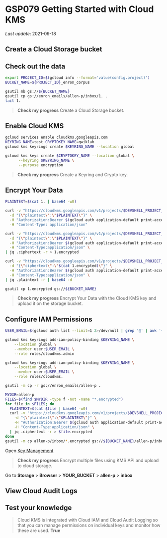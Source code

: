 # **GSP079** Getting Started with Cloud KMS

_Last update_: 2021-09-18

## Create a Cloud Storage bucket
## Check out the data

```bash
export PROJECT_ID=$(gcloud info --format='value(config.project)')
BUCKET_NAME=${PROJECT_ID}_enron_corpus

gsutil mb gs://${BUCKET_NAME}
gsutil cp gs://enron_emails/allen-p/inbox/1. .
tail 1.
```

> **Check my progress**
> Create a Cloud Storage bucket.

## Enable Cloud KMS

```bash
gcloud services enable cloudkms.googleapis.com
KEYRING_NAME=test CRYPTOKEY_NAME=qwiklab
gcloud kms keyrings create $KEYRING_NAME --location global

gcloud kms keys create $CRYPTOKEY_NAME --location global \
      --keyring $KEYRING_NAME \
      --purpose encryption
```

> **Check my progress**
> Create a Keyring and Crypto key.

## Encrypt Your Data

```bash
PLAINTEXT=$(cat 1. | base64 -w0)

curl -v "https://cloudkms.googleapis.com/v1/projects/$DEVSHELL_PROJECT_ID/locations/global/keyRings/$KEYRING_NAME/cryptoKeys/$CRYPTOKEY_NAME:encrypt" \
  -d "{\"plaintext\":\"$PLAINTEXT\"}" \
  -H "Authorization:Bearer $(gcloud auth application-default print-access-token)"\
  -H "Content-Type: application/json"

curl -v "https://cloudkms.googleapis.com/v1/projects/$DEVSHELL_PROJECT_ID/locations/global/keyRings/$KEYRING_NAME/cryptoKeys/$CRYPTOKEY_NAME:encrypt" \
  -d "{\"plaintext\":\"$PLAINTEXT\"}" \
  -H "Authorization:Bearer $(gcloud auth application-default print-access-token)"\
  -H "Content-Type:application/json" \
| jq .ciphertext -r > 1.encrypted

curl -v "https://cloudkms.googleapis.com/v1/projects/$DEVSHELL_PROJECT_ID/locations/global/keyRings/$KEYRING_NAME/cryptoKeys/$CRYPTOKEY_NAME:decrypt" \
  -d "{\"ciphertext\":\"$(cat 1.encrypted)\"}" \
  -H "Authorization:Bearer $(gcloud auth application-default print-access-token)"\
  -H "Content-Type:application/json" \
| jq .plaintext -r | base64 -d

gsutil cp 1.encrypted gs://${BUCKET_NAME}
```

> **Check my progress**
> Encrypt Your Data with the Cloud KMS key and upload it on the storage bucket.

## Configure IAM Permissions

```bash
USER_EMAIL=$(gcloud auth list --limit=1 2>/dev/null | grep '@' | awk '{print $2}')

gcloud kms keyrings add-iam-policy-binding $KEYRING_NAME \
    --location global \
    --member user:$USER_EMAIL \
    --role roles/cloudkms.admin

gcloud kms keyrings add-iam-policy-binding $KEYRING_NAME \
    --location global \
    --member user:$USER_EMAIL \
    --role roles/cloudkms.

gsutil -m cp -r gs://enron_emails/allen-p .

MYDIR=allen-p
FILES=$(find $MYDIR -type f -not -name "*.encrypted")
for file in $FILES; do
  PLAINTEXT=$(cat $file | base64 -w0)
  curl -v "https://cloudkms.googleapis.com/v1/projects/$DEVSHELL_PROJECT_ID/locations/global/keyRings/$KEYRING_NAME/cryptoKeys/$CRYPTOKEY_NAME:encrypt" \
    -d "{\"plaintext\":\"$PLAINTEXT\"}" \
    -H "Authorization:Bearer $(gcloud auth application-default print-access-token)" \
    -H "Content-Type:application/json" \
  | jq .ciphertext -r > $file.encrypted
done
gsutil -m cp allen-p/inbox/*.encrypted gs://${BUCKET_NAME}/allen-p/inbox
```

Open [Key Management](https://console.cloud.google.com/iam-admin/kms)

> **Check my progress**
> Encrypt multiple files using KMS API and upload to cloud storage.

Go to **Storage** > **Browser** > **YOUR_BUCKET** > **allen-p** > **inbox**

## View Cloud Audit Logs

## Test your knowledge

> Cloud KMS is integrated with Cloud IAM and Cloud Audit Logging so that you can manage permissions on individual keys and monitor how these are used.
> **True**